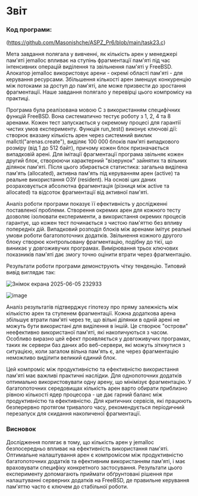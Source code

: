 # Звіт

### Код програми:
(https://github.com/Masonishche/ASPZ_Pr6/blob/main/task23.c)

Мета завдання полягала у вивченні, як кількість арен у менеджері пам'яті jemalloc впливає на ступінь фрагментації пам'яті під час інтенсивних операцій виділення та звільнення пам'яті у FreeBSD. Алокатор jemalloc використовує арени - окремі області пам'яті - для керування ресурсами. Збільшення кількості арен зменшує конкуренцію між потоками за доступ до пам'яті, але може призвести до зростання фрагментації. Наше завдання полягало у перевірці цього компромісу на практиці.

Програма була реалізована мовою C з використанням специфічних функцій FreeBSD. Вона систематично тестує роботу з 1, 2, 4 та 8 аренами. Кожен тест запускається у окремому процесі для гарантії чистих умов експерименту. Функція run_test() виконує ключові дії: створює вказану кількість арен через системний виклик mallctl("arenas.create"), виділяє 100 000 блоків пам'яті випадкового розміру (від 1 до 512 байт), причому кожен блок призначається випадковій арені. Для імітації фрагментації програма звільняє кожен другий блок, створюючи характерний "візерунок" зайнятих та вільних ділянок пам'яті. Після цього збирається статистика: загальна виділена пам'ять (allocated), активна пам'ять під керуванням арен (active) та реальне використання ОЗУ (resident). На основі цих даних розраховується абсолютна фрагментація (різниця між active та allocated) та відсоток фрагментації від активної пам'яті.

Аналіз роботи програми показує її ефективність у дослідженні поставленої проблеми. Створення окремих арен для кожного тесту дозволяє ізолювати експерименти, а використання окремих процесів гарантує, що кожен тест починається з чистою пам'яттю без впливу попередніх дій. Випадковий розподіл блоків між аренами імітує реальні умови роботи багатопоточних додатків. Звільнення кожного другого блоку створює контрольовану фрагментацію, подібну до тієї, що виникає у довгоживучих програмах. Вимірювання трьох ключових показників пам'яті дає змогу точно оцінити втрати через фрагментацію.

Результати роботи програми демонструють чітку тенденцію. Типовий вивід виглядає так:

![Знімок екрана 2025-06-05 232933](https://github.com/user-attachments/assets/21f19f36-950b-447c-864e-03f4558e2d1b)


![image](https://github.com/user-attachments/assets/923ef134-ed3d-494a-baef-a8f63b0c0dd8)

Аналіз результатів підтверджує гіпотезу про пряму залежність між кількістю арен та ступенем фрагментації. Кожна додаткова арена збільшує втрати пам'яті через те, що вільні ділянки в одній арені не можуть бути використані для виділення в іншій. Це створює "острови" неефективно використаної пам'яті, які накопичуються з часом. Особливо виразно цей ефект проявляється у довгоживучих програмах, таких як сервери баз даних або веб-сервери, які можуть зіткнутися з ситуацією, коли загалом вільна пам'ять є, але через фрагментацію неможливо виділити великий єдиний блок.

Цей компроміс між продуктивністю та ефективністю використання пам'яті має важливі практичні наслідки. Для однопоточних додатків оптимально використовувати одну арену, що мінімізує фрагментацію. У багатопоточних середовищах кількість арен варто обирати приблизно рівною кількості ядер процесора - це дає гарний баланс між продуктивністю та ефективністю. Для критичних сервісів, які працюють безперервно протягом тривалого часу, рекомендується періодичний перезапуск для скидання накопиченої фрагментації.

### Висновок 
Дослідження полягає в тому, що кількість арен у jemalloc безпосередньо впливає на ефективність використання пам'яті. Оптимальне налаштування арен є компромісом між продуктивністю багатопоточних додатків та ефективним використанням пам'яті, і має враховувати специфіку конкретного застосування. Результати цього експерименту допомагають приймати обґрунтовані рішення при налаштуванні серверних додатків на FreeBSD, де правильне керування пам'яттю часто є ключем до стабільної роботи.
